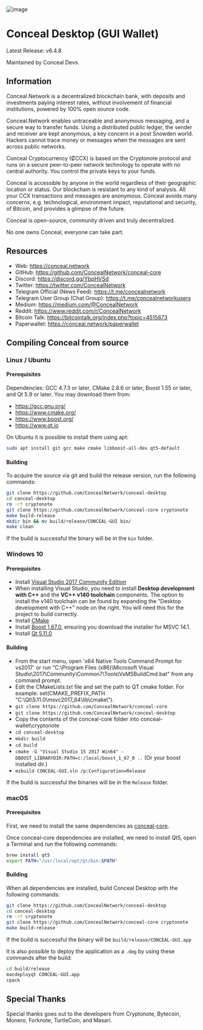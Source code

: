 ![image](https://github.com/ConcealNetwork/conceal-imagery/blob/master/logos/splash.png)

# Conceal Desktop (GUI Wallet)

Latest Release: v6.4.8

Maintained by Conceal Devs.

## Information

Conceal.Network is a decentralized blockchain bank, with deposits and investments paying interest rates, without involvement of financial institutions, powered by 100% open source code.

Conceal.Network enables untraceable and anonymous messaging, and a secure way to transfer funds. Using a distributed public ledger, the sender and receiver are kept anonymous, a key concern in a post Snowden world. Hackers cannot trace money or messages when the messages are sent across public networks.

Conceal Cryptocurrency (₡CCX) is based on the Cryptonote protocol and runs on a secure peer-to-peer network technology to operate with no central authority. You control the private keys to your funds.

Conceal is accessible by anyone in the world regardless of their geographic location or status. Our blockchain is resistant to any kind of analysis. All your CCX transactions and messages are anonymous. Conceal avoids many concerns, e.g. technological, environment impact, reputational and security, of Bitcoin, and provides a glimpse of the future.

Conceal is open-source, community driven and truly decentralized.

No one owns Conceal, everyone can take part.

## Resources

-   Web: <https://conceal.network>
-   GitHub: <https://github.com/ConcealNetwork/conceal-core>
-   Discord: <https://discord.gg/YbpHVSd>
-   Twitter: <https://twitter.com/ConcealNetwork>
-   Telegram Official (News Feed): <https://t.me/concealnetwork>
-   Telegram User Group (Chat Group): <https://t.me/concealnetworkusers>
-   Medium: <https://medium.com/@ConcealNetwork>
-   Reddit: <https://www.reddit.com/r/ConcealNetwork>
-   Bitcoin Talk: <https://bitcointalk.org/index.php?topic=4515873>
-   Paperwallet: <https://conceal.network/paperwallet>

## Compiling Conceal from source

### Linux / Ubuntu

#### Prerequisites

Dependencies: GCC 4.7.3 or later, CMake 2.8.6 or later, Boost 1.55 or later, and Qt 5.9 or later.
You may download them from:

-   <https://gcc.gnu.org/>
-   <https://www.cmake.org/>
-   <https://www.boost.org/>
-   <https://www.qt.io>

On Ubuntu it is possible to install them using apt:

```bash
sudo apt install git gcc make cmake libboost-all-dev qt5-default
```

#### Building

To acquire the source via git and build the release version, run the following commands:

```bash
git clone https://github.com/ConcealNetwork/conceal-desktop
cd conceal-desktop
rm -rf cryptonote
git clone https://github.com/ConcealNetwork/conceal-core cryptonote
make build-release
mkdir bin && mv build/release/CONCEAL-GUI bin/
make clean
```

If the build is successful the binary will be in the `bin` folder.

### Windows 10

#### Prerequisites

-   Install [Visual Studio 2017 Community Edition](https://www.visualstudio.com/thank-you-downloading-visual-studio/?sku=Community&rel=15&page=inlineinstall)
-   When installing Visual Studio, you need to install **Desktop development with C++** and the **VC++ v140 toolchain** components. The option to install the v140 toolchain can be found by expanding the "Desktop development with C++" node on the right. You will need this for the project to build correctly.
-   Install [CMake](https://cmake.org/download/)
-   Install [Boost 1.67.0](https://boost.teeks99.com/bin/1.67.0/), ensuring you download the installer for MSVC 14.1.
-   Install [Qt 5.11.0](https://www.qt.io/download)

#### Building

-   From the start menu, open 'x64 Native Tools Command Prompt for vs2017' or run "C:\\Program Files (x86)\\Microsoft Visual Studio\\2017\\Community\\Common7\\Tools\\VsMSBuildCmd.bat" from any command prompt.
-   Edit the CMakeLists.txt file and set the path to QT cmake folder. For example: set(CMAKE_PREFIX_PATH "C:\\Qt\\5.11.0\\msvc2017_64\\lib\\cmake\\").
-   `git clone https://github.com/ConcealNetwork/conceal-core`
-   `git clone https://github.com/ConcealNetwork/conceal-desktop`
-   Copy the contents of the conceal-core folder into conceal-wallet\\cryptonote
-   `cd conceal-desktop`
-   `mkdir build`
-   `cd build`
-   `cmake -G "Visual Studio 15 2017 Win64" -DBOOST_LIBRARYDIR:PATH=c:/local/boost_1_67_0 ..` (Or your boost installed dir.)
-   `msbuild CONCEAL-GUI.sln /p:Configuration=Release`

If the build is successful the binaries will be in the `Release` folder.

### macOS

#### Prerequisites

First, we need to install the same dependencies as [conceal-core](https://github.com/ConcealNetwork/conceal-core#macos).

Once conceal-core dependencies are installed, we need to install Qt5, open a Terminal and run the following commands:

```bash
brew install qt5
export PATH="/usr/local/opt/qt/bin:$PATH"
```

#### Building

When all dependencies are installed, build Conceal Desktop with the following commands: 

```bash
git clone https://github.com/ConcealNetwork/conceal-desktop
cd conceal-desktop
rm -rf cryptonote
git clone https://github.com/ConcealNetwork/conceal-core cryptonote
make build-release
```

If the build is successful the binary will be `build/release/CONCEAL-GUI.app`

It is also possible to deploy the application as a `.dmg` by using these commands after the build:

```bash
cd build/release
macdeployqt CONCEAL-GUI.app
cpack
```

## Special Thanks

Special thanks goes out to the developers from Cryptonote, Bytecoin, Monero, Forknote, TurtleCoin, and Masari.

